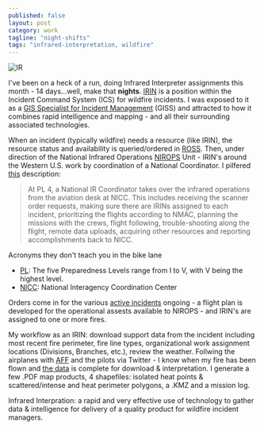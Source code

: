 ```yaml
---
published: false
layout: post
category: work
tagline: "night-shifts"
tags: "infrared-interpretation, wildfire"
---
```


![IR](http://farm4.staticflickr.com/3799/9548967970_02f185d5de.jpg)

I've been on a heck of a run, doing Infrared Interpreter assignments this month - 14 days...well, make that **nights**. [IRIN](http://www.nationalfiretraining.net/catalog/detail/code/S443) is a position within the Incident Command System (ICS) for wildfire incidents. I was exposed to it as a [GIS Specialist for Incident Management](http://www.nationalfiretraining.net/catalog/detail/code/S341) (GISS) and attracted to how it combines rapid intelligence and mapping - and all their surrounding associated technologies.

When an incident (typically wildfire) needs a resource (like IRIN), the resource status and availability is queried/ordered in [ROSS](http://ross.nwcg.gov/aboutross.html). Then, under direction of the National Infrared Operations [NIROPS](http://nirops.fs.fed.us/pages/about) Unit - IRIN's around the Western U.S. work by coordination of a National Coordinator. I pilfered [this](http://www.wrightwoodfsc.com/StationFire/NIROPS_Poster_Jan2008.pdf) description:

> At PL 4, a National IR Coordinator takes over the infrared operations from
the aviation desk at NICC. This includes receiving the scanner order 
requests, making sure there are IRINs assigned to each incident, prioritizing 
the flights according to NMAC, planning the missions with the crews, flight
following, trouble-shooting along the flight, remote data uploads, acquiring
other resources and reporting accomplishments back to NICC.  

Acronyms they don't teach you in the bike lane
 
- [PL][0]: The five Preparedness Levels range from I to V, with V being the highest level.   
- [NICC][1]: National Interagency Coordination Center 

Orders come in for the various [active incidents](http://activefiremaps.fs.fed.us/) ongoing - a flight plan is developed for the operational assests available to NIROPS - and IRIN's are assigned to one or more fires.

My workflow as an IRIN: download support data from the incident including most recent fire perimeter, fire line types, organizational work assignment locations (Divisions, Branches, etc.), review the weather. Follwing the airplanes with [AFF](https://www.aff.gov/) and the pilots via Twitter - I know when my fire has been flown and [the data](http://nirops.fs.fed.us/pages/imagery) is complete for download & interpretation. I generate a few .PDF map products, 4 shapefiles: isolated heat points & scattered/intense and heat perimeter polygons, a .KMZ and a mission log.

Infrared Interpration: a rapid and very effective use of technology to gather data & intelligence for delivery of a quality product for wildfire incident managers.

[0]: http://www.nifc.gov/fireInfo/fireinfo_prepLevels.html

[1]: http://www.nifc.gov/nicc/index.htm

